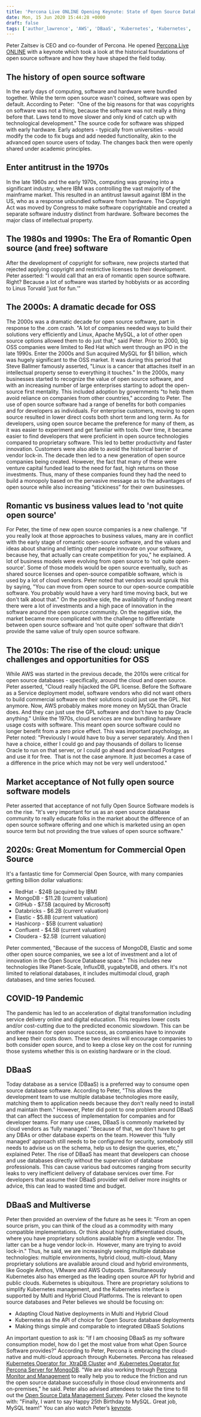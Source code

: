 ```yaml
---
title: 'Percona Live ONLINE Opening Keynote: State of Open Source Databases by Peter Zaitsev'
date: Mon, 15 Jun 2020 15:44:28 +0000
draft: false
tags: ['author_lawrence', 'AWS', 'DBaaS', 'Kubernetes', 'Kubernetes', 'MariaDB', 'MongoDB', 'MongoDB', 'MySQL', 'MySQL', 'mysql-and-variants', 'Open Source Databases', 'opensource', 'Percona', 'PostgreSQL', 'Tools']
---
```


Peter Zaitsev is CEO and co-founder of Percona. He opened [Percona Live ONLINE](https://www.percona.com/live/conferences) with a keynote which took a look at the historical foundations of open source software and how they have shaped the field today.

The history of open source software
-----------------------------------

In the early days of computing, software and hardware were bundled together. While the term open source wasn't coined, software was open by default. According to Peter:  "One of the big reasons for that was copyrights on software was not a thing, because the software was not really a thing before that. Laws tend to move slower and only kind of catch up with technological development." The source code for software was shipped with early hardware. Early adopters - typically from universities - would modify the code to fix bugs and add needed functionality, akin to the advanced open source users of today. The changes back then were openly shared under academic principles.

Enter antitrust in the 1970s
----------------------------

In the late 1960s and the early 1970s, computing was growing into a significant industry, where IBM was controlling the vast majority of the mainframe market. This resulted in an antitrust lawsuit against IBM in the US, who as a response unbundled software from hardware. The Copyright Act was moved by Congress to make software copyrightable and created a separate software industry distinct from hardware. Software becomes the major class of intellectual property.

The 1980s and 1990s: The Era of Romantic Open source (and free) software
------------------------------------------------------------------------

After the development of copyright for software, new projects started that rejected applying copyright and restrictive licenses to their development. Peter asserted: "I would call that an era of romantic open source software. Right? Because a lot of software was started by hobbyists or as according to Linus Torvald 'just for fun.’”

The 2000s: A dramatic decade for OSS
------------------------------------

The 2000s was a dramatic decade for open source software, part in response to the .com crash. "A lot of companies needed ways to build their solutions very efficiently and Linux, Apache MySQL, a lot of other open source options allowed them to do just that," said Peter. Prior to 2000, big OSS companies were limited to Red Hat which went through an IPO in the late 1990s. Enter the 2000s and Sun acquired MySQL for $1 billion, which was hugely significant to the OSS market. It was during this period that Steve Ballmer famously asserted, "Linux is a cancer that attaches itself in an intellectual property sense to everything it touches." In the 2000s, many businesses started to recognize the value of open source software, and with an increasing number of large enterprises starting to adopt the open-source first mentality. This included adoption by governments "to help them avoid reliance on companies from other countries," according to Peter. The use of open source software had a range of benefits for both companies and for developers as individuals. For enterprise customers, moving to open source resulted in lower direct costs both short term and long term. As for developers, using open source became the preference for many of them, as it was easier to experiment and get familiar with tools. Over time, it became easier to find developers that were proficient in open source technologies compared to proprietary software. This led to better productivity and faster innovation. Customers were also able to avoid the historical barrier of vendor lock-in. The decade then led to a new generation of open source companies being created. However, the fact that many of these were venture capital funded lead to the need for fast, high returns on those investments. Thus, many of these companies found they had the need to build a monopoly based on the pervasive message as to the advantages of open source while also increasing “stickiness” for their own businesses.

Romantic vs business values lead to 'not quite open source'
-----------------------------------------------------------

For Peter, the time of new open source companies is a new challenge. "If you really look at those approaches to business values, many are in conflict with the early stage of romantic open-source software, and the values and ideas about sharing and letting other people innovate on your software, because hey, that actually can create competition for you," he explained. A lot of business models were evolving from open source to 'not quite open-source'. Some of those models would be open source eventually, such as shared source licenses and open-source compatible software, which is used by a lot of cloud vendors. Peter noted that vendors would spruik this by saying, "You can move from open source to our open-source compatible software. You probably would have a very hard time moving back, but we don't talk about that." On the positive side, the availability of funding meant there were a lot of investments and a high pace of innovation in the software around the open source community. On the negative side, the market became more complicated with the challenge to differentiate between open source software and ‘not quite open’ software that didn't provide the same value of truly open source software.

The 2010s: The rise of the cloud: unique challenges and opportunities for OSS
-----------------------------------------------------------------------------

While AWS was started in the previous decade, the 2010s were critical for open source databases - specifically, around the cloud and open source. Peter asserted, "Cloud really hijacked the GPL license. Before the Software as a Service deployment model, software vendors who did not want others to build commercial software on their solutions could just use the GPL. Not anymore. Now, AWS probably makes more money on MySQL than Oracle does. And they can just use the GPL software and don't have to pay Oracle anything." Unlike the 1970s, cloud services are now bundling hardware usage costs with software. This meant open source software could no longer benefit from a zero price effect. This was important psychology, as Peter noted: "Previously I would have to buy a server separately. And then I have a choice, either I could go and pay thousands of dollars to license Oracle to run on that server, or I could go ahead and download Postgres and use it for free.  That is not the case anymore. It just becomes a case of a difference in the price which may not be very well understood."

Market acceptance of Not fully open source software models
----------------------------------------------------------

Peter asserted that acceptance of not fully Open Source Software models is on the rise. "It's very important for us as an open source database community to really educate folks in the market about the difference of an open source software offering and one which is marketed using an open source term but not providing the true values of open source software."

2020s: Great Momentum for Commercial Open Source
------------------------------------------------

It's a fantastic time for Commercial Open Source, with many companies getting billion dollar valuations:

*   RedHat - $24B (acquired by IBM)
*   MongoDB - $11.2B (current valuation)
*   GitHub - $7.5B (acquired by Microsoft)
*   Databricks - $6.2B (current valuation)
*   Elastic - $5.8B (current valuation)
*   Hashicorp - $5B (current valuation)
*   Confluent - $4.5B (current valuation)
*   Cloudera - $2.5B  (current valuation)

Peter commented, "Because of the success of MongoDB, Elastic and some other open source companies, we see a lot of investment and a lot of innovation in the Open Source Database space." This includes new technologies like Planet-Scale, InfluxDB, yugabyteDB, and others. It's not limited to relational databases, it includes multimodal cloud, graph databases, and time series focused.

COVID-19 Pandemic
-----------------

The pandemic has led to an acceleration of digital transformation including service delivery online and digital education. This requires lower costs and/or cost-cutting due to the predicted economic slowdown. This can be another reason for open source success, as companies have to innovate and keep their costs down. These two desires will encourage companies to both consider open source, and to keep a close key on the cost for running those systems whether this is on existing hardware or in the cloud.

DBaaS
-----

Today database as a service (DBaaS) is a preferred way to consume open source database software. According to Peter, "This allows the development team to use multiple database technologies more easily, matching them to application needs because they don't really need to install and maintain them." However, Peter did point to one problem around DBaaS that can affect the success of implementation for companies and for developer teams. For many use cases, DBaaS is commonly marketed by cloud vendors as ‘fully managed.’ "Because of that, we don't have to get any DBAs or other database experts on the team. However this 'fully managed' approach still needs to be configured for security, somebody still needs to advise us on the schema, help us to design the queries, etc," explained Peter. The rise of DBaaS has meant that developers can choose and use databases directly without the supervision of database professionals. This can cause various bad outcomes ranging from security leaks to very inefficient delivery of database services over time. For developers that assume their DBaaS provider will deliver more insights or advice, this can lead to wasted time and budget.

DBaaS and Multiverse
--------------------

Peter then provided an overview of the future as he sees it: "From an open source prism, you can think of the cloud as a commodity with many compatible implementations. Or think about highly differentiated clouds, where you have proprietary solutions available from a single vendor. The latter can be a huge vendor lock-in.  However, many are trying to avoid lock-in." Thus, he said, we are increasingly seeing multiple database technologies: multiple environments, hybrid cloud, multi-cloud, Many proprietary solutions are available around cloud and hybrid environments, like Google Anthos, VMware and AWS Outposts.  Simultaneously Kubernetes also has emerged as the leading open source API for hybrid and public clouds. Kubernetes is ubiquitous. There are proprietary solutions to simplify Kubernetes management, and the Kubernetes interface is supported by Multi and Hybrid Cloud Platforms. The is relevant to open source databases and Peter believes we should be focusing on:

*   Adapting Cloud Native deployments in Multi and Hybrid Cloud
*   Kubernetes as the API of choice for Open Source database deployments
*   Making things simple and comparable to integrated DBaaS Solutions

An important question to ask is: "If I am choosing DBaaS as my software consumption model, how do I get the most value from what Open Source Software provides?" According to Peter, Percona is embracing the cloud-native and multi-cloud approach through Kubernetes. Percona has released [Kubernetes Operator for  XtraDB Cluster](https://www.percona.com/doc/kubernetes-operator-for-pxc/index.html) and [ Kubernetes Operator for Percona Server for MongoDB](https://www.percona.com/doc/kubernetes-operator-for-psmongodb/index.html). "We are also working through [Percona Monitor and Management](https://www.percona.com/software/database-tools/percona-monitoring-and-management) to really help you to reduce the friction and run the open source database successfully in those cloud environments and on-premises," he said. Peter also advised attendees to take the time to fill out the [Open Source Data Management Survey](https://www.percona.com/blog/2020/03/31/share-your-database-market-insight-by-completing-perconas-annual-survey/). Peter closed the keynote with: "Finally, I want to say Happy 25th Birthday to MySQL. Great job, MySQL team!" You can also watch Peter’s [keynote](https://www.percona.com/resources/videos/state-open-source-database-plo2020).